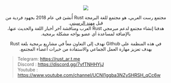 <div dir="rtl" align="center">
<img src="https://i.suar.me/n9vGN/m" />

مجتمع رست العربي، هو مجتمع للغة البرمجة Rust أُنشئ في عام 2018 بجهود فردية من قبل [مهند الرسيني].</br>
هدفنا إنشاء مجتمع لدعم مبرمجي Rust العرب ومناقشة آخر أخبار اللغة والحديث عنها، بالإضافة لمساعدة أي عضو يواجه مشكلة برمجية.<br>

في هذه المنظمة على Github نهدف إلى التعاون معاً في مشاريع برمجية بلغة Rust بهدف تعزيز مهارة العمل الجماعي والاستفادة من خبرات أعضاء المجتمع.
</div>

> Telegram: https://rust_ar.t.me <br>
  Discord : https://discord.gg/7vfTNHHYjJ <br>
  Youtube : https://www.youtube.com/channel/UCNI1ggba3NZySHRSH_qCc6w



[مهند الرسيني]: https://github.com/MuhannadAlrusayni
[code-of-conduct]: https://www.rust-lang.org/policies/code-of-conduct
